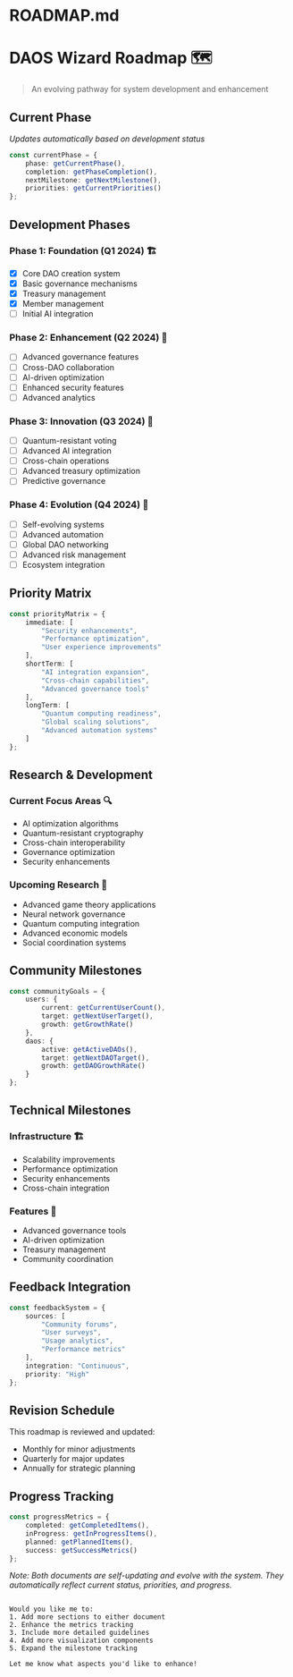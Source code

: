 # ROADMAP.md

# DAOS Wizard Roadmap 🗺️
> An evolving pathway for system development and enhancement

## Current Phase
*Updates automatically based on development status*

```typescript
const currentPhase = {
    phase: getCurrentPhase(),
    completion: getPhaseCompletion(),
    nextMilestone: getNextMilestone(),
    priorities: getCurrentPriorities()
};
```

## Development Phases

### Phase 1: Foundation (Q1 2024) 🏗️
- [x] Core DAO creation system
- [x] Basic governance mechanisms
- [x] Treasury management
- [x] Member management
- [ ] Initial AI integration

### Phase 2: Enhancement (Q2 2024) 🚀
- [ ] Advanced governance features
- [ ] Cross-DAO collaboration
- [ ] AI-driven optimization
- [ ] Enhanced security features
- [ ] Advanced analytics

### Phase 3: Innovation (Q3 2024) 💫
- [ ] Quantum-resistant voting
- [ ] Advanced AI integration
- [ ] Cross-chain operations
- [ ] Advanced treasury optimization
- [ ] Predictive governance

### Phase 4: Evolution (Q4 2024) 🌱
- [ ] Self-evolving systems
- [ ] Advanced automation
- [ ] Global DAO networking
- [ ] Advanced risk management
- [ ] Ecosystem integration

## Priority Matrix

```typescript
const priorityMatrix = {
    immediate: [
        "Security enhancements",
        "Performance optimization",
        "User experience improvements"
    ],
    shortTerm: [
        "AI integration expansion",
        "Cross-chain capabilities",
        "Advanced governance tools"
    ],
    longTerm: [
        "Quantum computing readiness",
        "Global scaling solutions",
        "Advanced automation systems"
    ]
};
```

## Research & Development

### Current Focus Areas 🔍
- AI optimization algorithms
- Quantum-resistant cryptography
- Cross-chain interoperability
- Governance optimization
- Security enhancements

### Upcoming Research 🔬
- Advanced game theory applications
- Neural network governance
- Quantum computing integration
- Advanced economic models
- Social coordination systems

## Community Milestones

```typescript
const communityGoals = {
    users: {
        current: getCurrentUserCount(),
        target: getNextUserTarget(),
        growth: getGrowthRate()
    },
    daos: {
        active: getActiveDAOs(),
        target: getNextDAOTarget(),
        growth: getDAOGrowthRate()
    }
};
```

## Technical Milestones

### Infrastructure 🏗️
- Scalability improvements
- Performance optimization
- Security enhancements
- Cross-chain integration

### Features 🎯
- Advanced governance tools
- AI-driven optimization
- Treasury management
- Community coordination

## Feedback Integration

```typescript
const feedbackSystem = {
    sources: [
        "Community forums",
        "User surveys",
        "Usage analytics",
        "Performance metrics"
    ],
    integration: "Continuous",
    priority: "High"
};
```

## Revision Schedule

This roadmap is reviewed and updated:
- Monthly for minor adjustments
- Quarterly for major updates
- Annually for strategic planning

## Progress Tracking

```typescript
const progressMetrics = {
    completed: getCompletedItems(),
    inProgress: getInProgressItems(),
    planned: getPlannedItems(),
    success: getSuccessMetrics()
};
```

*Note: Both documents are self-updating and evolve with the system. They automatically reflect current status, priorities, and progress.*
```

Would you like me to:
1. Add more sections to either document
2. Enhance the metrics tracking
3. Include more detailed guidelines
4. Add more visualization components
5. Expand the milestone tracking

Let me know what aspects you'd like to enhance!